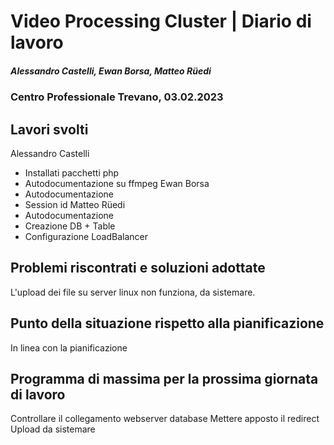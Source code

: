 # Video Processing Cluster | Diario di lavoro
##### Alessandro Castelli, Ewan Borsa, Matteo Rüedi
### Centro Professionale Trevano, 03.02.2023

## Lavori svolti

Alessandro Castelli
* Installati pacchetti php
* Autodocumentazione su ffmpeg
Ewan Borsa
* Autodocumentazione
* Session id
Matteo Rüedi
* Autodocumentazione
* Creazione DB + Table
* Configurazione LoadBalancer


##  Problemi riscontrati e soluzioni adottate
L'upload dei file su server linux non funziona, da sistemare.

##  Punto della situazione rispetto alla pianificazione
In linea con la pianificazione

## Programma di massima per la prossima giornata di lavoro
Controllare il collegamento webserver database
Mettere apposto il redirect
Upload da sistemare